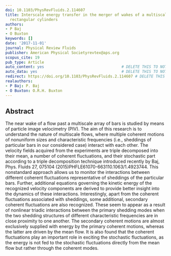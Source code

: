 ```yaml
---
doi: 10.1103/PhysRevFluids.2.114607
title: Interscale energy transfer in the merger of wakes of a multiscale array of
  rectangular cylinders
authors:
- P Baj
- O Buxton
keywords: []
date: '2017-11-01'
journal: Physical Review Fluids
publisher: American Physical Societyrevtex@aps.org
scopus_cite: 19
pub_type: Article
auto_content: yes                                  # DELETE THIS TO NOT AUTO GENERATE CONTENT
auto_data: yes                                     # DELETE THIS TO NOT AUTO GENERATE METADATA
redirect: https://doi.org/10.1103/PhysRevFluids.2.114607 # DELETE THIS TO NOT REDIRECT
realauthors:
- P Baj: P. Baj
- O Buxton: O.R.H. Buxton
---
```



## Abstract
The near wake of a flow past a multiscale array of bars is studied by means of particle image velocimetry (PIV). The aim of this research is to understand the nature of multiscale flows, where multiple coherent motions of nonuniform sizes and characteristic frequencies (i.e., sheddings of particular bars in our considered case) interact with each other. The velocity fields acquired from the experiments are triple decomposed into their mean, a number of coherent fluctuations, and their stochastic part according to a triple decomposition technique introduced recently by Baj, Phys. Fluids 27, 075104 (2015)PHFLE61070-663110.1063/1.4923744. This nonstandard approach allows us to monitor the interactions between different coherent fluctuations representative of sheddings of the particular bars. Further, additional equations governing the kinetic energy of the recognized velocity components are derived to provide better insight into the dynamics of these interactions. Interestingly, apart from the coherent fluctuations associated with sheddings, some additional, secondary coherent fluctuations are also recognized. These seem to appear as a result of nonlinear triadic interactions between the primary shedding modes when the two shedding structures of different characteristic frequencies are in close proximity to one another. The secondary coherent motions are almost exclusively supplied with energy by the primary coherent motions, whereas the latter are driven by the mean flow. It is also found that the coherent fluctuations play an important role in exciting the stochastic fluctuations, as the energy is not fed to the stochastic fluctuations directly from the mean flow but rather through the coherent modes.
